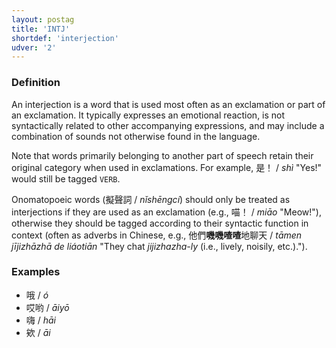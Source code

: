 ```yaml
---
layout: postag
title: 'INTJ'
shortdef: 'interjection'
udver: '2'
---
```


### Definition

An interjection is a word that is used most often as an exclamation or part of an exclamation. It typically expresses an emotional reaction, is not syntactically related to other accompanying expressions, and may include a combination of sounds not otherwise found in the language.

Note that words primarily belonging to another part of speech retain their original category when used in exclamations. For example, 是！ / _shì_ "Yes!" would still be tagged <a>`VERB`</a>.

Onomatopoeic words (擬聲詞 / _nǐshēngcí_) should only be treated as interjections if they are used as an exclamation (e.g., 喵！ / _miāo_ "Meow!"), otherwise they should be tagged according to their syntactic function in context (often as adverbs in Chinese, e.g., 他們**嘰嘰喳喳**地聊天 / _tāmen jījizhāzhā de liáotiān_ "They chat _jijizhazha-ly_ (i.e., lively, noisily, etc.).").

### Examples

- 哦 / _ó_
- 哎哟 / _āiyō_
- 嗨 / _hāi_
- 欸 / _āi_
<!-- Interlanguage links updated Ne 5. května 2024, 18:19:37 CEST -->
